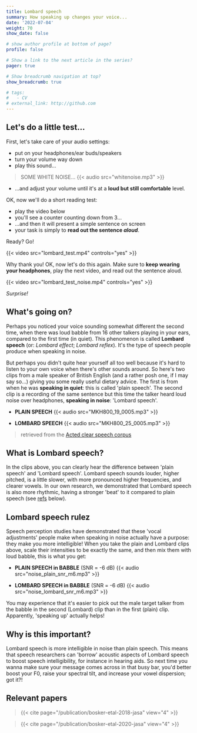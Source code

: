 ```yaml
---
title: Lombard speech
summary: How speaking up changes your voice...
date: '2022-07-04'
weight: 70
show_date: false

# show author profile at bottom of page?
profile: false

# Show a link to the next article in the series?
pager: true

# Show breadcrumb navigation at top?
show_breadcrumb: true

# tags:
#   - CV
# external_link: http://github.com
---
```


## Let's do a little test...

First, let's take care of your audio settings:
- put on your headphones/ear buds/speakers
- turn your volume way down
- play this sound...

> SOME WHITE NOISE...
{{< audio src="whitenoise.mp3" >}}

- ...and adjust your volume until it's at a **loud but still comfortable** level.

OK, now we'll do a short reading test:
- play the video below
- you'll see a counter counting down from 3...
- ...and then it will present a simple sentence on screen
- your task is simply to **read out the sentence *aloud***.

Ready? Go!

{{< video src="lombard_test.mp4" controls="yes" >}}

Why thank you! OK, now let's do this again. Make sure to **keep wearing your headphones**, play the next video, and read out the sentence aloud.

{{< video src="lombard_test_noise.mp4" controls="yes" >}}

*Surprise!*

## What's going on?

Perhaps you noticed your voice sounding somewhat different the second time, when there was loud babble from 16 other talkers playing in your ears, compared to the first time (in quiet). This phenomenon is called **Lombard speech** (or: *Lombard effect*; *Lombard reflex*). It's the type of speech people produce when speaking in noise.

But perhaps you didn't quite hear yourself all too well because it's hard to listen to your own voice when there's other sounds around. So here's two clips from a male speaker of British English (and a rather posh one, if I may say so...) giving you some really useful dietary advice. The first is from when he was **speaking in quiet**: this is called 'plain speech'. The second clip is a recording of the same sentence but this time the talker heard loud noise over headphones, **speaking in noise**: 'Lombard speech'.

- **PLAIN SPEECH**
{{< audio src="MKH800_19_0005.mp3" >}}

- **LOMBARD SPEECH**
{{< audio src="MKH800_25_0005.mp3" >}}

> retrieved from the [Acted clear speech corpus](https://datashare.ed.ac.uk/handle/10283/343)

## What is Lombard speech?

In the clips above, you can clearly hear the difference between 'plain speech' and 'Lombard speech'. Lombard speech sounds louder, higher pitched, is a little slower, with more pronounced higher frequencies, and clearer vowels. In our own research, we demonstrated that Lombard speech is also more rhythmic, having a stronger 'beat' to it compared to plain speech (see [refs](#relevant-papers) below).

## Lombard speech rulez

Speech perception studies have demonstrated that these 'vocal adjustments' people make when speaking in noise actually have a purpose: they make you more intelligible! When you take the plain and Lombard clips above, scale their intensities to be exactly the same, and then mix them with loud babble, this is what you get:

- **PLAIN SPEECH in BABBLE** (SNR = -6 dB)
{{< audio src="noise_plain_snr_m6.mp3" >}}

- **LOMBARD SPEECH in BABBLE** (SNR = -6 dB)
{{< audio src="noise_lombard_snr_m6.mp3" >}}

You may experience that it's easier to pick out the male target talker from the babble in the second (Lombard) clip than in the first (plain) clip. Apparently, 'speaking up' actually helps!

## Why is this important?

Lombard speech is more intelligible in noise than plain speech. This means that speech researchers can 'borrow' acoustic aspects of Lombard speech to boost speech intelligibility, for instance in hearing aids. So next time you wanna make sure your message comes across in that busy bar, you'd better boost your F0, raise your spectral tilt, and increase your vowel dispersion; got it?!

## Relevant papers

> {{< cite page="/publication/bosker-etal-2018-jasa" view="4" >}}

> {{< cite page="/publication/bosker-etal-2020-jasa" view="4" >}}
